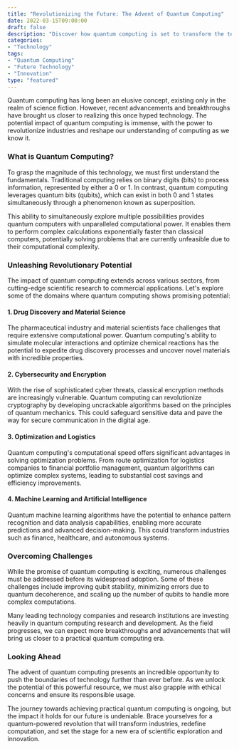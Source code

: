 ```yaml
--- 
title: "Revolutionizing the Future: The Advent of Quantum Computing" 
date: 2022-03-15T09:00:00 
draft: false 
description: "Discover how quantum computing is set to transform the technology landscape and unlock unimaginable possibilities." 
categories: 
- "Technology" 
tags: 
- "Quantum Computing" 
- "Future Technology" 
- "Innovation" 
type: "featured" 
--- 
```


Quantum computing has long been an elusive concept, existing only in the realm of science fiction. However, recent advancements and breakthroughs have brought us closer to realizing this once hyped technology. The potential impact of quantum computing is immense, with the power to revolutionize industries and reshape our understanding of computing as we know it.

### What is Quantum Computing?

To grasp the magnitude of this technology, we must first understand the fundamentals. Traditional computing relies on binary digits (bits) to process information, represented by either a 0 or 1. In contrast, quantum computing leverages quantum bits (qubits), which can exist in both 0 and 1 states simultaneously through a phenomenon known as superposition.

This ability to simultaneously explore multiple possibilities provides quantum computers with unparalleled computational power. It enables them to perform complex calculations exponentially faster than classical computers, potentially solving problems that are currently unfeasible due to their computational complexity.

### Unleashing Revolutionary Potential

The impact of quantum computing extends across various sectors, from cutting-edge scientific research to commercial applications. Let's explore some of the domains where quantum computing shows promising potential:

#### 1. Drug Discovery and Material Science
The pharmaceutical industry and material scientists face challenges that require extensive computational power. Quantum computing's ability to simulate molecular interactions and optimize chemical reactions has the potential to expedite drug discovery processes and uncover novel materials with incredible properties.

#### 2. Cybersecurity and Encryption
With the rise of sophisticated cyber threats, classical encryption methods are increasingly vulnerable. Quantum computing can revolutionize cryptography by developing uncrackable algorithms based on the principles of quantum mechanics. This could safeguard sensitive data and pave the way for secure communication in the digital age.

#### 3. Optimization and Logistics
Quantum computing's computational speed offers significant advantages in solving optimization problems. From route optimization for logistics companies to financial portfolio management, quantum algorithms can optimize complex systems, leading to substantial cost savings and efficiency improvements.

#### 4. Machine Learning and Artificial Intelligence
Quantum machine learning algorithms have the potential to enhance pattern recognition and data analysis capabilities, enabling more accurate predictions and advanced decision-making. This could transform industries such as finance, healthcare, and autonomous systems.

### Overcoming Challenges

While the promise of quantum computing is exciting, numerous challenges must be addressed before its widespread adoption. Some of these challenges include improving qubit stability, minimizing errors due to quantum decoherence, and scaling up the number of qubits to handle more complex computations.

Many leading technology companies and research institutions are investing heavily in quantum computing research and development. As the field progresses, we can expect more breakthroughs and advancements that will bring us closer to a practical quantum computing era.

### Looking Ahead

The advent of quantum computing presents an incredible opportunity to push the boundaries of technology further than ever before. As we unlock the potential of this powerful resource, we must also grapple with ethical concerns and ensure its responsible usage.

The journey towards achieving practical quantum computing is ongoing, but the impact it holds for our future is undeniable. Brace yourselves for a quantum-powered revolution that will transform industries, redefine computation, and set the stage for a new era of scientific exploration and innovation.
